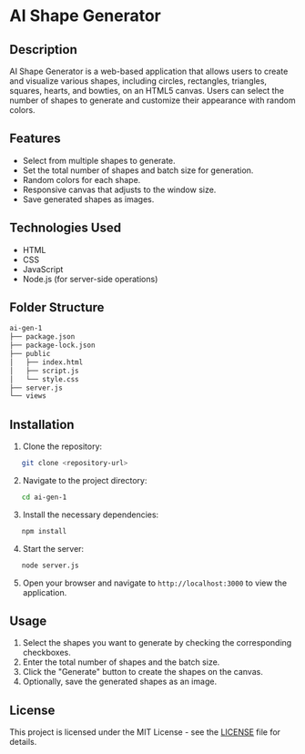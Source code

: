 # AI Shape Generator

## Description

AI Shape Generator is a web-based application that allows users to create and visualize various shapes, including circles, rectangles, triangles, squares, hearts, and bowties, on an HTML5 canvas. Users can select the number of shapes to generate and customize their appearance with random colors.

## Features

- Select from multiple shapes to generate.
- Set the total number of shapes and batch size for generation.
- Random colors for each shape.
- Responsive canvas that adjusts to the window size.
- Save generated shapes as images.

## Technologies Used

- HTML
- CSS
- JavaScript
- Node.js (for server-side operations)

## Folder Structure

```bash
ai-gen-1
├── package.json
├── package-lock.json
├── public
│   ├── index.html
│   ├── script.js
│   └── style.css
├── server.js
└── views
```

## Installation

1. Clone the repository:

```bash
   git clone <repository-url>
```

2. Navigate to the project directory:

```bash
   cd ai-gen-1
```

3. Install the necessary dependencies:

```bash
   npm install
```

4. Start the server:

```bash
   node server.js
```

5. Open your browser and navigate to `http://localhost:3000` to view the application.

## Usage

1. Select the shapes you want to generate by checking the corresponding checkboxes.
2. Enter the total number of shapes and the batch size.
3. Click the "Generate" button to create the shapes on the canvas.
4. Optionally, save the generated shapes as an image.

## License

This project is licensed under the MIT License - see the [LICENSE](LICENSE) file for details.
